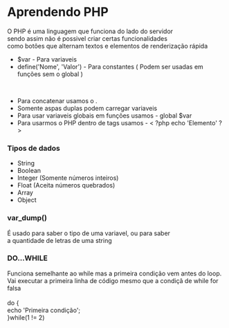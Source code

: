 # Aprendendo PHP

O PHP é uma linguagem que funciona do lado do servidor<br>
sendo assim não é possivel criar certas funcionalidades<br>
como botôes que alternam textos e elementos de renderização rápida

- $var - Para variaveis
- define('Nome', 'Valor') - Para constantes ( Podem ser usadas em funções sem o global )
<br>

- Para concatenar usamos o .<br>
- Somente aspas duplas podem carregar variaveis<br>
- Para usar variaveis globais em funções usamos - global $var<br>
- Para usarmos o PHP dentro de tags usamos - < ?php echo 'Elemento' ? >

<h3>Tipos de dados</h3>

  - String
  - Boolean
  - Integer (Somente números inteiros)
  - Float (Aceita números quebrados)
  - Array
  - Object

<h3>var_dump()</h3> É usado para saber o tipo de uma variavel, ou para saber<br>
a quantidade de letras de uma string

<h3>DO...WHILE</h3>

Funciona semelhante ao while mas a primeira condição vem antes do loop.<br>
Vai executar a primeira linha de código mesmo que a condiçã de while for falsa <br>
<br>
do { <br>
  echo 'Primeira condição';<br>
}while(1 != 2)
